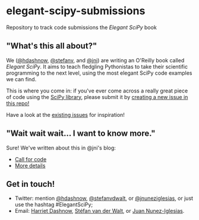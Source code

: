 # elegant-scipy-submissions

Repository to track code submissions the _Elegant SciPy_ book

## "What's this all about?"

We ([@hdashnow](https://github.com/hdashnow),
[@stefanv](https://github.com/stefanv), and
[@jni](https://github.com/jni)) are writing an O'Reilly book called _Elegant
SciPy_. It aims to teach fledgling Pythonistas to take their scientific
programming to the next level, using the most elegant SciPy code examples we
can find.

This is where you come in: if you've ever come across a really great piece of
code using the [SciPy library](http://docs.scipy.org/doc/), please submit it
by [creating a new issue in this repo!](https://github.com/HarrietInc/elegant-scipy-submissions/issues/new)

Have a look at the
[existing issues](https://github.com/HarrietInc/elegant-scipy-submissions/issues)
for inspiration!

## "Wait wait wait... I want to know more."

Sure! We've written about this in @jni's blog:

- [Call for code](http://ilovesymposia.com/2015/02/04/call-for-code-nominations-for-elegant-scipy/)
- [More details](http://ilovesymposia.com/2015/02/23/clarifications-about-our-book-elegant-scipy-and-our-call-for-code-submissions/)

## Get in touch!

- Twitter: mention [@hdashnow](https://twitter.com/hdashnow), [@stefanvdwalt](https://twitter.com/stefanvdwalt), or [@jnuneziglesias](https://twitter.com/jnuneziglesias), or just use the hashtag #ElegantSciPy;
- Email: [Harriet Dashnow](mailto:harriet.dashnow@unimelb.edu.au), [Stéfan van der Walt](mailto:stefanv@berkeley.edu), or [Juan Nunez-Iglesias](mailto:juan.n@unimelb.edu.au).
